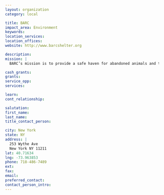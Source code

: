 ```yaml
---
layout: organization
category: local

title: BARC
impact_area: Environment
keywords: 
location_services: 
location_offices: 
website: http://www.barcshelter.org

description: 
mission: |
  BARC’s mission is to provide a safe haven for abandoned animals and to find permanent loving homes for them. While in our care, we provide them with quality food, shelter, medical attention, and the love they deserve. We are a 501c3 not-for-profit, no-kill, privately run animal shelter located in Williamsburg, Brooklyn. 

cash_grants: 
grants: 
service_opp: 
services: 

learn: 
cont_relationship: 

salutation: 
first_name: 
last_name: 
title_contact_person: 

city: New York
state: NY
address: |
  253 Wythe Ave  
  New York NY 11211
lat: 40.71634
lng: -73.963853
phone: 718-486-7489
ext: 
fax: 
email: 
preferred_contact: 
contact_person_intro: 
---
```

